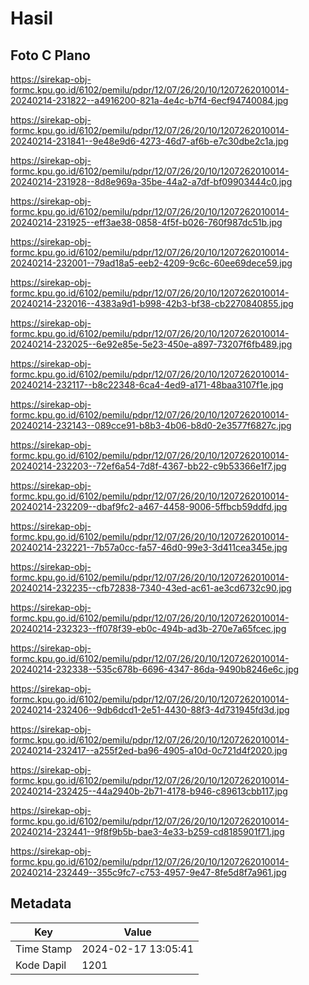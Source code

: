 # Hasil

## Foto C Plano

https://sirekap-obj-formc.kpu.go.id/6102/pemilu/pdpr/12/07/26/20/10/1207262010014-20240214-231822--a4916200-821a-4e4c-b7f4-6ecf94740084.jpg

https://sirekap-obj-formc.kpu.go.id/6102/pemilu/pdpr/12/07/26/20/10/1207262010014-20240214-231841--9e48e9d6-4273-46d7-af6b-e7c30dbe2c1a.jpg

https://sirekap-obj-formc.kpu.go.id/6102/pemilu/pdpr/12/07/26/20/10/1207262010014-20240214-231928--8d8e969a-35be-44a2-a7df-bf09903444c0.jpg

https://sirekap-obj-formc.kpu.go.id/6102/pemilu/pdpr/12/07/26/20/10/1207262010014-20240214-231925--eff3ae38-0858-4f5f-b026-760f987dc51b.jpg

https://sirekap-obj-formc.kpu.go.id/6102/pemilu/pdpr/12/07/26/20/10/1207262010014-20240214-232001--79ad18a5-eeb2-4209-9c6c-60ee69dece59.jpg

https://sirekap-obj-formc.kpu.go.id/6102/pemilu/pdpr/12/07/26/20/10/1207262010014-20240214-232016--4383a9d1-b998-42b3-bf38-cb2270840855.jpg

https://sirekap-obj-formc.kpu.go.id/6102/pemilu/pdpr/12/07/26/20/10/1207262010014-20240214-232025--6e92e85e-5e23-450e-a897-73207f6fb489.jpg

https://sirekap-obj-formc.kpu.go.id/6102/pemilu/pdpr/12/07/26/20/10/1207262010014-20240214-232117--b8c22348-6ca4-4ed9-a171-48baa3107f1e.jpg

https://sirekap-obj-formc.kpu.go.id/6102/pemilu/pdpr/12/07/26/20/10/1207262010014-20240214-232143--089cce91-b8b3-4b06-b8d0-2e3577f6827c.jpg

https://sirekap-obj-formc.kpu.go.id/6102/pemilu/pdpr/12/07/26/20/10/1207262010014-20240214-232203--72ef6a54-7d8f-4367-bb22-c9b53366e1f7.jpg

https://sirekap-obj-formc.kpu.go.id/6102/pemilu/pdpr/12/07/26/20/10/1207262010014-20240214-232209--dbaf9fc2-a467-4458-9006-5ffbcb59ddfd.jpg

https://sirekap-obj-formc.kpu.go.id/6102/pemilu/pdpr/12/07/26/20/10/1207262010014-20240214-232221--7b57a0cc-fa57-46d0-99e3-3d411cea345e.jpg

https://sirekap-obj-formc.kpu.go.id/6102/pemilu/pdpr/12/07/26/20/10/1207262010014-20240214-232235--cfb72838-7340-43ed-ac61-ae3cd6732c90.jpg

https://sirekap-obj-formc.kpu.go.id/6102/pemilu/pdpr/12/07/26/20/10/1207262010014-20240214-232323--ff078f39-eb0c-494b-ad3b-270e7a65fcec.jpg

https://sirekap-obj-formc.kpu.go.id/6102/pemilu/pdpr/12/07/26/20/10/1207262010014-20240214-232338--535c678b-6696-4347-86da-9490b8246e6c.jpg

https://sirekap-obj-formc.kpu.go.id/6102/pemilu/pdpr/12/07/26/20/10/1207262010014-20240214-232406--9db6dcd1-2e51-4430-88f3-4d731945fd3d.jpg

https://sirekap-obj-formc.kpu.go.id/6102/pemilu/pdpr/12/07/26/20/10/1207262010014-20240214-232417--a255f2ed-ba96-4905-a10d-0c721d4f2020.jpg

https://sirekap-obj-formc.kpu.go.id/6102/pemilu/pdpr/12/07/26/20/10/1207262010014-20240214-232425--44a2940b-2b71-4178-b946-c89613cbb117.jpg

https://sirekap-obj-formc.kpu.go.id/6102/pemilu/pdpr/12/07/26/20/10/1207262010014-20240214-232441--9f8f9b5b-bae3-4e33-b259-cd8185901f71.jpg

https://sirekap-obj-formc.kpu.go.id/6102/pemilu/pdpr/12/07/26/20/10/1207262010014-20240214-232449--355c9fc7-c753-4957-9e47-8fe5d8f7a961.jpg


## Metadata

| Key        | Value               |
| ---------- | ------------------- |
| Time Stamp | 2024-02-17 13:05:41 |
| Kode Dapil | 1201                |



